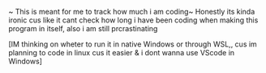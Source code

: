 ~ This is meant for me to track how much i am coding~
Honestly its kinda ironic cus like it cant check how long i have been coding when making this program in itself, also i am still prcrastinating

[IM thinking on wheter to run it in native Windows or through WSL,, cus im planning to code in linux cus it easier & i dont wanna use VScode in Windows]
